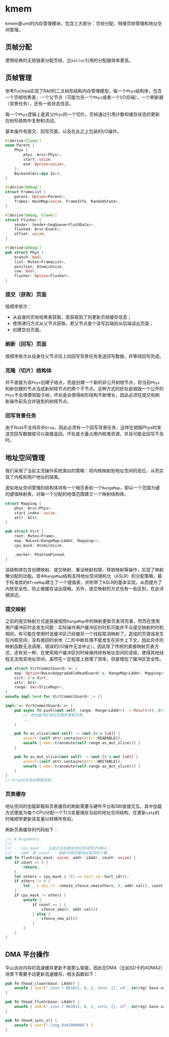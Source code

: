 # kmem

kmem是umi的内存管理模块，包含三大部分：页帧分配、物理页帧管理和地址空间管理。

## 页帧分配

使用经典的无锁链表分配页帧，比`kalloc`引用的分配器效率更高。

## 页帧管理

参考Fuchsia实现了RAII的二叉树形结构内存管理模型。每一个`Phys`结构体，包含一个页帧哈希表，一个父节点（可能为另一个`Phys`或者一个I/O后端），一个刷新器（背景任务），还有一些状态信息。

每一个`Phys`逻辑上是其父`Phys`的一个切片。页帧通过引用计数和缓存状态的更新在树形结构中复制和流动。

基本操作有提交、回写页面，以及在此之上包装的I/O操作。

```rust
#[derive(Clone)]
enum Parent {
    Phys {
        phys: Arsc<Phys>,
        start: usize,
        end: Option<usize>,
    },
    Backend(Arc<dyn Io>),
}

#[derive(Debug)]
struct FrameList {
    parent: Option<Parent>,
    frames: HashMap<usize, FrameInfo, RandomState>,
}

#[derive(Debug, Clone)]
struct Flusher {
    sender: Sender<SegQueue<FlushData>>,
    flushed: Arsc<Event>,
    offset: usize,
}

#[derive(Debug)]
pub struct Phys {
    branch: bool,
    list: Mutex<FrameList>,
    position: AtomicUsize,
    cow: bool,
    flusher: Option<Flusher>,
}
```

### 提交（获取）页面

按顺序依次：

- 从自身的页帧哈希表获取，若获取到了则更新页帧缓存信息；
- 使用递归方式从父节点获取，若父节点是个读写后端则从后端读出页面；
- 创建空白页面。

### 刷新（回写）页面

按顺序依次从自身往父节点往上向回写背景任务发送回写数据，并等待回写完成。

### 克隆（切片）结构体

并不直接为该`Phys`创建子结点，而是创建一个新的非公开树枝节点，将当前`Phys`和新创建的节点当成新树枝节点的两个子节点。这种方式的好处是销毁一个公开的`Phys`不会顺便销毁子树，坏处是会使得树形结构不断增长，因此必须在提交和刷新操作前先合并链型的树枝节点。

### 回写背景任务

由于Rust不支持异步`Drop`，因此必须有一个回写背景任务，这样在销毁Phys时发送完回写数据就可以直接返回。坏处是大量占用内核堆资源，并且可能会回写不及时。

## 地址空间管理

我们采用了当前主流操作系统类似的策略：将内核映射到地址空间的高位，从而实现了内核和用户地址的隔离。

虚拟地址空间管理的结构体持有一个根页表和一个`RangeMap`，即以一个范围为键的键值映射表，对每一个分配的地值范围建立一个映射结构体。

```rust
struct Mapping {
    phys: Arsc<Phys>,
    start_index: usize,
    attr: Attr,
}

pub struct Virt {
    root: Mutex<Frame>,
    map: RwLock<RangeMap<LAddr, Mapping>>,
    cpu_mask: AtomicUsize,

    _marker: PhantomPinned,
}
```

该结构体包含创建映射、提交映射、重设映射权限、释放映射等操作，实现了映射懒分配的功能。其中`RangeMap`结构支持地址空间随机化（ASLR）的分配策略，基于标准库的`BTreeMap`建立了一个键值表，并附带了ASLR的基本实现，从而提升了内核安全性，防止被缓存溢出侵略。另外，提交映射的方式也有一些区别，在此详细讲述。

### 提交映射

之前的提交映射方式是直接按照`RangeMap`中的映射更新页表项完事，然而在使用用户缓冲区时会发生问题：实际操作用户缓冲区的时机可能并不与提交映射的时机相同，有可能在使用时该缓冲区已经被另一个线程取消映射了。造成的页错误发生在内核空间，没有挽回的余地（二阶中断处理不能发生在异步上下文，因此异步的映射函数无法调用，错误的I/O操作无法中止）。因此除了传统的直接映射页表方式，还有另一种，在使用用户缓冲区的时候保持持有地址空间的读锁，使得其他线程无法改变地址空间，虽然在一定程度上拖慢了效率，但是增加了缓冲区安全性。

```rust
pub struct VirtCommitGuard<'a> {
    map: Option<RwLockUpgradableReadGuard<'a, RangeMap<LAddr, Mapping>>>,
    virt: &'a Virt,
    attr: Attr,
    range: Vec<SliceRepr>,
}
unsafe impl Send for VirtCommitGuard<'_> {}

impl<'a> VirtCommitGuard<'a> {
    pub async fn push(&mut self, range: Range<LAddr>) -> Result<(), Error> {
        // 添加缓冲区地址范围并更新页表。
        ...
    }

    pub fn as_slice(&mut self) -> &mut [&'a [u8]] {
        assert!(self.attr.contains(Attr::READABLE));
        unsafe { mem::transmute(self.range.as_mut_slice()) }
    }

    pub fn as_mut_slice(&mut self) -> &mut [&'a mut [u8]] {
        assert!(self.attr.contains(Attr::WRITABLE));
        unsafe { mem::transmute(self.range.as_mut_slice()) }
    }
}
// Drop时会自动释放读锁。
```

### 页表缓存

地址空间的加载卸载和页表缓存的刷新需要与硬件平台和SBI直接交互。其中加载方式便是为每个CPU分配一个TLS变量储存当前的地址空间结构，在更新`satp`的时候顺带更新该变量以转移所有权。

刷新页表缓存的代码如下：

```rust
/// # Arguments
/// 
/// - `cpu_mask` - 当前正在加载该地址空间的CPU核心；
/// - `addr`和`count` - 刷新页表的基地址和页的个数。
pub fn flush(cpu_mask: usize, addr: LAddr, count: usize) {
    if count == 0 {
        return;
    }
    let others = cpu_mask & !(1 << hart_id::hart_id());
    if others != 0 {
        let _ = sbi_rt::remote_sfence_vma(others, 0, addr.val(), count << PAGE_SHIFT);
    }
    if cpu_mask != others {
        unsafe {
            if count == 1 {
                sfence_vma(0, addr.val())
            } else {
                sfence_vma_all()
            }
        }
    }
}
```

## DMA 平台操作

华山派对内存的高速缓存更新不是那么智能，因此在DMA（比如SD卡的ADMA2）场景下需要手动更新高速缓存。相关函数如下：

```rust
pub fn thead_clean(base: LAddr) {
    unsafe { asm!(".insn r 0b1011, 0, 1, zero, {}, x4", in(reg) base.val()) }
}

pub fn thead_flush(base: LAddr) {
    unsafe { asm!(".insn r 0b1011, 0, 1, zero, {}, x7", in(reg) base.val()) }
}

pub fn thead_sync_s() {
    unsafe { asm!(".long 0x0190000b") }
}
```